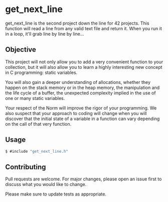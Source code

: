 # get_next_line

get_next_line is the second project down the line for 42 projects. This function will read a line from any valid text file and return it. When you run it in a loop, it'll grab line by line by line...

## Objective

This project will not only allow you to add a very convenient function to your collection,
but it will also allow you to learn a highly interesting new concept in C programming:
static variables.

You will also gain a deeper understanding of allocations, whether they happen on the
stack memory or in the heap memory, the manipulation and the life cycle of a buffer, the
unexpected complexity implied in the use of one or many static variables.

Your respect of the Norm will improve the rigor of your programming. We also suspect
that your approach to coding will change when you will discover that the initial state of
a variable in a function can vary depending on the call of that very function.

## Usage

```C
$ #include "get_next_line.h"
```
## Contributing
Pull requests are welcome. For major changes, please open an issue first to discuss what you would like to change.

Please make sure to update tests as appropriate.
